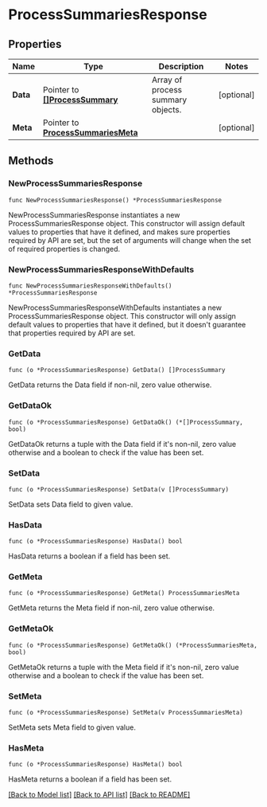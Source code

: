 # ProcessSummariesResponse

## Properties

| Name     | Type                                                           | Description                       | Notes      |
| -------- | -------------------------------------------------------------- | --------------------------------- | ---------- |
| **Data** | Pointer to [**[]ProcessSummary**](ProcessSummary.md)           | Array of process summary objects. | [optional] |
| **Meta** | Pointer to [**ProcessSummariesMeta**](ProcessSummariesMeta.md) |                                   | [optional] |

## Methods

### NewProcessSummariesResponse

`func NewProcessSummariesResponse() *ProcessSummariesResponse`

NewProcessSummariesResponse instantiates a new ProcessSummariesResponse object.
This constructor will assign default values to properties that have it defined,
and makes sure properties required by API are set, but the set of arguments
will change when the set of required properties is changed.

### NewProcessSummariesResponseWithDefaults

`func NewProcessSummariesResponseWithDefaults() *ProcessSummariesResponse`

NewProcessSummariesResponseWithDefaults instantiates a new ProcessSummariesResponse object.
This constructor will only assign default values to properties that have it defined,
but it doesn't guarantee that properties required by API are set.

### GetData

`func (o *ProcessSummariesResponse) GetData() []ProcessSummary`

GetData returns the Data field if non-nil, zero value otherwise.

### GetDataOk

`func (o *ProcessSummariesResponse) GetDataOk() (*[]ProcessSummary, bool)`

GetDataOk returns a tuple with the Data field if it's non-nil, zero value otherwise
and a boolean to check if the value has been set.

### SetData

`func (o *ProcessSummariesResponse) SetData(v []ProcessSummary)`

SetData sets Data field to given value.

### HasData

`func (o *ProcessSummariesResponse) HasData() bool`

HasData returns a boolean if a field has been set.

### GetMeta

`func (o *ProcessSummariesResponse) GetMeta() ProcessSummariesMeta`

GetMeta returns the Meta field if non-nil, zero value otherwise.

### GetMetaOk

`func (o *ProcessSummariesResponse) GetMetaOk() (*ProcessSummariesMeta, bool)`

GetMetaOk returns a tuple with the Meta field if it's non-nil, zero value otherwise
and a boolean to check if the value has been set.

### SetMeta

`func (o *ProcessSummariesResponse) SetMeta(v ProcessSummariesMeta)`

SetMeta sets Meta field to given value.

### HasMeta

`func (o *ProcessSummariesResponse) HasMeta() bool`

HasMeta returns a boolean if a field has been set.

[[Back to Model list]](../README.md#documentation-for-models) [[Back to API list]](../README.md#documentation-for-api-endpoints) [[Back to README]](../README.md)

